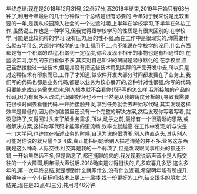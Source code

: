 年终总结:现在是2018年12月31号,22点57分,离2018年结束,2019年开始只有63分钟了,利用今年最后的几十分钟做一个总结是很有必要的.今年对于我来说是比较重要的一年,是我从校园跨入社会的一个过渡时期,上半年在学校学习,下半年在外边工作,虽然说工作也是一种学习,但我觉得跟学校学习的性质是有很大区别的.在学校学,可能是比较纯粹的学习,没有压力,目的性不强,而在工作中是很现实的,你需要什么就去学什么,大部分学校学的工作上都用不上,也不能说在学校学的没用,什么东西都是有一个积累的过程,积累到一定程度,你会发现不相干的事物也是有相通性的.在蓝凌实习,学到的东西看似不多,其实对自己知识的巩固是潜移默化的,在学校里,自己虽然接触过一些技术,但是并没有把这些技术用到实际的产品开发中去,所以只是对这种技术有印象而已,工作了才知道,做软件开发大部分时间都发费在了业务上,我们写的代码也都是业务代码,都是以业务为核心展开的,这种针对性很强,你写的代码只要能完成业务需求就ok,别人根本就不会看你代码写的怎么样.我所接触的产品的代码,因为有很多人改过,代码的好坏也不一(当然是从我的角度分析的),导致我需要花很长时间去看懂代码.一开始接触开发,拿到任务就会去开始写代码,其实发现这样效率是最低的,因为你你脑袋里还没有一个完整的解决方案,然后发现你写着写着,就没思路了,又得回过头来了解业务需求,所以,动手之前,最好有一个很清晰的思路,或者解决方案,这样你写代码才能写的更流畅,效率也就越高.在工作中发现,听与说是一门大学问,也许你在描述业务的时候,自认为说的很清晰,别人也直点头,其实别人可能对你说的就只懂个3-4成,真正能把问题给别人描述清楚的并不多.业务这东西就是这么神奇.人际交往:社交算是我的一个弱项了,但是发现跟同事相处的都还不错,一开始虽然话不多,但是熟悉了,都还挺聊的来的.我发现我说话声音小是人际交往的一个大障碍,明年得大声说话.2018确实是过得挺快的,几多欢喜几多愁,这么多年的,第一次年终总结,就是想到什么就写什么,没有什么逻辑,希望明年能有所提升,给明年定一个小目标吧:技术上更上一层楼,找一份更好的工作,结交跟多的朋友.总结完,现在是22点43三分,共用时46分钟.